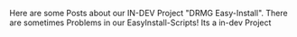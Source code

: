 Here are some Posts about our IN-DEV Project "DRMG Easy-Install".
There are sometimes Problems in our EasyInstall-Scripts! Its a in-dev Project
